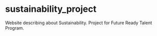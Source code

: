 # sustainability_project
Website describing about Sustainability. Project for Future Ready Talent Program.
